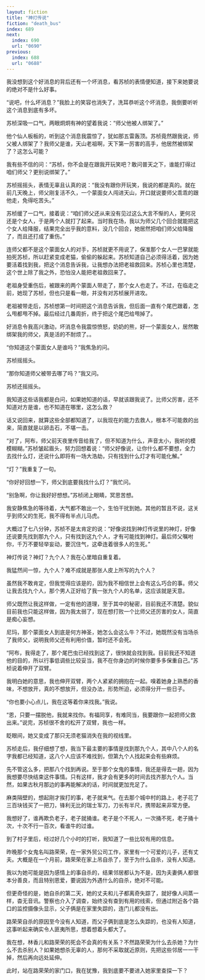 ```yaml
---
layout: fiction
title: "神灯传说"
fiction: "death_bus"
index: 689
next:
  index: 690
  url: "0690"
previous:
  index: 688
  url: "0688"
---
```

我没想到这个好消息的背后还有一个坏消息，看苏桢的表情便知道，接下来她要说的绝对不是什么好事。

“说吧，什么坏消息？”我脸上的笑容也消失了，洗耳恭听这个坏消息，我倒要听听这个消息到底有多坏。

苏桢深吸一口气，两眼炯炯有神的望着我说：“师父他被人绑架了。”

他个仙人板板的，听到这个消息我震惊了，犹如那五雷轰顶。苏桢竟然跟我说，师父被人绑架了？我师父是谁，天山老祖啊，天下第一厉害的高手，他居然被绑架了？这怎么可能？

我有些不信的问：“苏桢，你不会是在跟我开玩笑吧？敢问普天之下，谁能打得过咱们师父？更别说绑架了。”

苏桢摇摇头，表情无辜且认真的说：“我没有跟你开玩笑，我说的都是真的。就在前几天晚上，师父刚复活不久，一个蒙面女人闯进天山，开口就说要师父乖乖的跟他走，免得吃苦头。”

苏桢缓了一口气，接着说：“咱们师父还从来没有见过这么大言不惭的人，更何况还是个女人，于是两个人就打了起来。当时我在场，我以为师父几个回合就能把这个女人给降服，结果完全出乎我的意料，没几个回合，她居然把咱们师父给降服了，而且还打成了重伤。”

连师父都不是这个蒙面女人的对手，苏桢就更不用说了，保准那个女人一巴掌就能拍死苏桢，所以赶紧变成老猫，偷偷的躲起来。苏桢知道自己必须得活着，因为她要活着找到我，把这个消息告诉我，让我想办法把老祖救回来。苏桢心里也清楚，这个世上除了我之外，恐怕没人能把老祖救回来了。

老祖身受重伤后，被跟来的两个蒙面人带走了，那个女人也走了。不过，在临走之前，她现了苏桢，但也只是看一眼，并没有对苏桢展开进攻。

老祖被带走后，苏桢想第一时间把这个消息告诉我，但后面一直有个尾巴跟着，怎么甩都甩不掉。最后经过几番周折，终于把这个尾巴给甩掉了。

好消息令我高兴激动，坏消息令我震惊愤怒，奶奶的熊，好一个蒙面女人，居然敢绑架我的师父，真是活的不耐烦了。。

“你知道这个蒙面女人是谁吗？”我焦急的问。

苏桢摇摇头。

“那你知道师父被带去哪了吗？”我又问。

苏桢还摇摇头。

我知道这些话我都是白问，如果她知道的话，早就该跟我说了。比师父厉害，还不知道对方是谁，也不知道在哪里，这怎么救？

话又说回来，就算这些全部都知道了，以我现在的能力去救人，根本不可能救的出来，简直就是以卵击石，不堪一击。

“对了，阿布，师父前天夜里传音给我了，但不知道为什么，声音太小，我听的模模糊糊。”苏桢皱起眉头，努力回想着说：“师父好像说，让你什么都不要想，全力去找什么灯，还说什么即将有一场大浩劫，只有找到什么灯才有可能化解。”

“灯？”我重复了一句。

“你好好回想一下，师父到底要我找什么灯？”我忙问。

“别急啊，你让我好好想想。”苏桢闭上眼睛，冥思苦想。

我安静焦急的等待着，大气都不敢出一个，生怕干扰到她。其他的暂且不说，这关乎到师父的生死，我不得有半点儿马虎。

大概过了七八分钟，苏桢不是太肯定的说：“好像说找到神灯传说里的神灯，好像还说要先找到那九个人，只有找到这九个人，才有可能找到神灯。最后师父嘱咐你，千万不要轻举妄动，要沉住气，这牵连着很多人的生死。”

神灯传说？神灯？九个人？我在心里暗自重复着。

我猛然间一惊，九个人？难不成就是那张人皮上所写的九个人？

虽然我不敢肯定，但我觉得应该是的，因为我不相信世上会有这么巧合的事。师父让我去找九个人，那个男人正好给了我一张九个人的名单，这应该就是天意。

师父既然让我这样做，一定有他的道理，至于其中的秘密，目前我还不清楚。貌似目前我也只能这样做，因为我太弱了，现在想打败一个比师父还厉害的女人，简直是痴心妄想。

尼玛，那个蒙面女人到底是何方神圣，她怎么会这么牛？不过，她既然没有当场杀了我师父，说明我师父还有利用价值，暂时还不会死。

“阿布，我得走了，那个尾巴虫已经找到这了，很快就会找到我。目前我还不知道他的目的，所以行事低调些比较妥当，我不在你身边的时候你要多多保重自己。”苏桢说着伸开了双臂。

我明白她的意思，我也伸开双臂，两个人紧紧的拥抱在一起。嗅着她身上熟悉的香味，不想放开，真的不想放开，但没办法，形势所迫，必须得分开一些日子。

“你也要小心点儿，我在这等着你来找我。”我说。

“恩，只要一摆脱他，我就来找你。有福同享，有难同当，我要跟你一起把师父救出来。”说完，苏桢很不舍的松开了双臂，我也一样。

眨眼间，她又变成了那只无须老猫消失在我的视线里。

苏桢走后，我仔细想了想，我当下最主要的事情是找到那九个人，其中八个人的名字我都已经知道，这八个人应该不难找到，但第九个人找起来会有些麻烦。

先不管这么多，把那八个找到再说。至于那个女鬼的事情，我还是得去一趟，因为我想要尽快结束这件事情。只有这样，我才会有更多的时间去找齐那九个人。当然，如果古秋月那边的事再能解决的话，时间就更加充足了。

麻类隔壁的，想起刚才挨打的事，老子就来气。在去那个城中村的路上，老子花了三百块钱买了一把刀，锋利无比的瑞士军刀，刀长有半尺，携带起来非常方便。

我想好了，谁再欺负老子，老子就捅谁。老子是个不死人，一次捅不死，老子捅十次，十次不行一百次，看谁牛的过谁。

到了村子里后，经过好几个小时的打听，我知道了一些比较有用的信息。

昨晚那个女鬼名叫路荣荣，在一家外贸公司工作，家里有一个可爱的儿子，还有丈夫。大概是在一个月前，路荣荣在家上吊自杀了，至于为什么自杀，没有人知道。

我以为她可能是因为感情上的事自杀的，结果邻居都认为不是，因为夫妻俩人都很本分善良，而且特别恩爱，要说因为外遇什么的自杀，绝对不可能。

但更奇怪的是，她自杀的第二天，她的丈夫和儿子都离奇失踪了，就好像人间蒸一样，杳无音讯。警察也介入了调查，始终没有查到有用的线索，但通过附近各个路口的监控摄像头显示，父子俩是在家里失踪的，连门儿都没有出。

路荣荣自杀的原因至今没有人知道，而父子俩到底是怎么失踪的，也没有人知道，这事听起来确实令人匪夷所思，想着想着头都大了。

我在想，林香儿和路荣荣的死会不会真的有关系？不然路荣荣为什么去杀她？为什么不去杀别人？如果她想杀无辜的人，那何不采取就近原则，先把这些邻居一一干掉，然后再向远处延伸。

此时，站在路荣荣的家门口，我在犹豫，我到底要不要进入她家里查探一下？